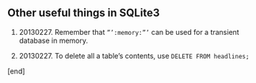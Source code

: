 Other useful things in SQLite3
------------------------------

1.  ​20130227. Remember that `”’:memory:”’` can be used for a transient
    database in memory.

2.  ​20130227. To delete all a table’s contents, use
    `DELETE FROM headlines;`

[end]
